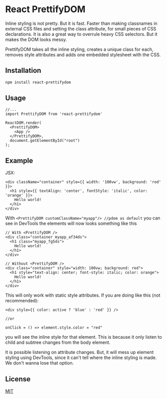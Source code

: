 # React PrettifyDOM

Inline styling is not pretty. But it is fast. Faster than making classnames in external CSS files and setting the class attribute, for small pieces of CSS declarations. It is also a great way to overrule heavy CSS selectors. But it makes the DOM looks messy. 

PrettifyDOM takes all the inline styling, creates a unique class for each, removes style attributes and adds one embedded stylesheet with the CSS.

## Installation

```bash
npm install react-prettifydom
```

## Usage

```
//...
import PrettifyDOM from 'react-prettifydom'

ReactDOM.render(
  <PrettifyDOM>
    <App />
  </PrettifyDOM>,
  document.getElementById("root")
);
```
## Example
JSX:
```
<div className="container" style={{ width: '100vw', background: 'red' }}>
  <h1 style={{ textAlign: 'center', fontStyle: 'italic', color: 'orange' }}>
    Hello world!
  </h1>
</div>
```
With `<PrettifyDOM customClassName="myapp"/> //pdom as default` you can see in DevTools the elements will now looks something like this

````
// With <PrettifyDOM />
<div class="container myapp_af34ds">
  <h1 class="myapp_fg5ds">
    Hello world!
  </h1>  
</div>

// Without <PrettifyDOM />
<div class="container" style="width: 100vw; background: red">
  <h1 style="text-align: center; font-style: italic; color: orange">
    Hello world!
  </h1>
</div>
````


This will only work with static style attributes. If you are doing like this (not recommended):

````
<div style={{ color: active ? 'blue' : 'red' }} />

//or 

onClick = () => element.style.color = "red"
````

you will see the inline style for that element. This is because it only listen to child and subtree changes from the body element.

It is possible listening on attribute changes. But, it will mess up element styling using DevTools, since it can't tell where the inline styling is made. We don't wanna lose that option.




## License
[MIT](https://choosealicense.com/licenses/mit/)
